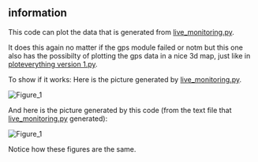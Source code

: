 ## information

This code can plot the data that is generated from [live_monitoring.py]( https://github.com/HugoBruins/cancatchers/tree/master/python/live_monitoring "live_monitoring").

It does this again no matter if the gps module failed or notm but this one also has the possibilty of plotting the gps data in a nice 3d map, just like in [ploteverything version 1.py](https://github.com/HugoBruins/cancatchers/tree/master/python/Plot%20everything "ploteverything version 1").

To show if it works: Here is the picture generated by [live_monitoring.py]( https://github.com/HugoBruins/cancatchers/tree/master/python/live_monitoring "live_monitoring").

![Figure_1](https://user-images.githubusercontent.com/25268098/122445812-35407380-cfa2-11eb-8ee4-9ee0942ef341.png)

And here is the picture generated by this code (from the text file that [live_monitoring.py]( https://github.com/HugoBruins/cancatchers/tree/master/python/live_monitoring "live_monitoring") generated):

![Figure_1](https://user-images.githubusercontent.com/25268098/122452031-17c2d800-cfa9-11eb-8f52-7aad126e3314.png)

Notice how these figures are the same. 
